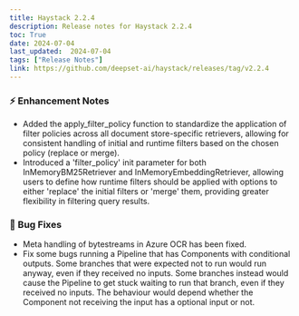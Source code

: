 ```yaml
---
title: Haystack 2.2.4
description: Release notes for Haystack 2.2.4
toc: True
date: 2024-07-04
last_updated:  2024-07-04
tags: ["Release Notes"]
link: https://github.com/deepset-ai/haystack/releases/tag/v2.2.4
---
```


### ⚡️ Enhancement Notes

-   Added the apply_filter_policy function to standardize the application of filter policies across all document store-specific retrievers, allowing for consistent handling of initial and runtime filters based on the chosen policy (replace or merge).
-   Introduced a 'filter_policy' init parameter for both InMemoryBM25Retriever and InMemoryEmbeddingRetriever, allowing users to define how runtime filters should be applied with options to either 'replace' the initial filters or 'merge' them, providing greater flexibility in filtering query results.

### 🐛 Bug Fixes

-   Meta handling of bytestreams in Azure OCR has been fixed.
-   Fix some bugs running a Pipeline that has Components with conditional outputs. Some branches that were expected not to run would run anyway, even if they received no inputs. Some branches instead would cause the Pipeline to get stuck waiting to run that branch, even if they received no inputs. The behaviour would depend whether the Component not receiving the input has a optional input or not.

